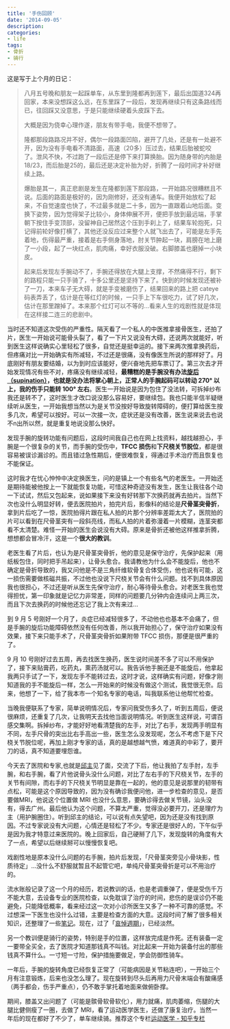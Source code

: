 ```yaml
---
title: '手伤回顾'
date: '2014-09-05'
description:
categories:
- life
tags:
- 骨折
- 骑行
---
```


这是写于上个月的日记：

> 八月五号晚和朋友一起踩单车，从东里到隆都再到莲下，最后出国道324再回家，本来没想踩这么远，在东里踩了一段后，发现再继续只有这条路线而已，往回踩又没意思，于是只能继续硬着头皮踩下去。
>
>大概是因为侥幸心理作遂，朋友有带手电，我便不想带了。
>
>隆都那段路路况并不好，偶尔一段路面凹陷，避开了几处，还是有一处避不开，因为没有手电看不清路面，高速（20多）压过去，结果后胎被蛇咬了。泄风不快，不过跑了一段后还是停下来打算换胎。因为随身带的内胎是18/23，而后胎是25的，最后还是决定补胎为好，折腾了一段时间才补好继续上路。
>
>爆胎是其一，真正悲剧是发生在隆都到莲下那段路，一开始路况很糟糕且不说。后面的路面是极好的，因为刚修好，还没有通车。我便开始放松了起来，不自觉速度也快了，不过最多就是二十多，因为一直跟着山地后面。变换下姿势，因为觉得架子比较小，身体伸展不开，便把手放到最远端，手掌朝下按住手变顶部，没留神自己居然这个压到手刹上了，结果车轮抱死，只记得前轮好像打横了，其他还没反应过来整个人就飞出去了，可能是左手先着地，伤得最严重，接着是右手侧身落地，肘关节肿起一块，肩膀在地上磨了一小段，起了一块红点，肌肉痛，幸好衣服没破。右脚膝盖也磨掉一小块皮。
>
>起来后发现左手腕动不了，手腕还得放在大腿上支撑，不然痛得不行，剩下的路程只能一只手骑了，十多公里还是坚持下来了。快到的时候发现还被补了一刀，本来车子无大碍，就是手变被磨伤了，结果回来的路上把 cateye 码表弄丢了，估计是在等红灯的时候，一只手上下车很吃力，试了好几次，估计在那里蹭掉了。本来那个红灯可以不等的…看来人生的戏剧性就是体现在这样接二连三的悲剧中。

当时还不知道这次受伤的严重性。隔天看了一个私人的中医推拿接骨医生，还拍了片，医生一开始说可能骨头裂了，看了一下片又说没有大碍，还说两次就能好，听到医生这样说确实心里轻松了很多，自觉还是挺幸运的。接下来两次推拿换药后，但疼痛对比一开始确实有所减轻，不过还是很痛，没有像医生所说的那样好了。月底刚好有朋友要结婚，以为到时应该能好，便兴奋地先把车票订了。第三次去才开始发现情况有些不对，疼痛没有继续减轻，**最糟糕的是手腕没有办法[旋后（supination）][supination]，也就是没办法将掌心朝上，正常人的手腕起码可以转动 270° 以上，我的伤手只能转 100° 左右**。医生一开始说是因为包住了没法转，可拆掉纱布我还是转不了，这时医生才改口说没那么容易好，要继续包。我也只能半信半疑继续听从医生，一开始我想当然以为是关节没按好导致旋转障碍的，便打算给医生按多几次，希望可以按好。可以一次接一次，症状还是没有改善，医生说来说去也说不n出所以然，就是重复地说没那么快好。

发现手腕的旋转功能有问题后，这段时间我自己也在网上找资料，越找越担心，手腕是一个很复杂的关节，而手腕的受伤中，**TFCC 损伤**和**下尺桡关节脱位**，都是很容易被误诊漏诊的。而且错过急性期后，便很难恢复，得通过手术治疗而且恢复也不能保证。

这时我才在忧心忡忡中决定换医生，问的是镇上一个有些名气的老医生。一开始还是期待能被他按上一下就能恢复功能，可惜这种奇迹没有发生，医生让我往各个动一下试试，然后又包起来，说如果接下来没有好转那下次换药就再去拍片。当然下次也没什么明显好转，便去医院拍片，拍完片后，影像科的结论是**尺骨茎突骨折**，拿到片后吃了一惊，医院拍得片跟在私人拍的片那个分辨率差距太大了，医院拍的片可以看到在尺骨茎突有一段斜亮线，而私人拍的片着弥漫着一片模糊，连茎突都看不太清楚。难怪一开始的医生会说没有大碍。原来是骨折还被他这样推拿折腾，想想都会冒冷汗，这是一个**很大的教训**。

老医生看了片后，也认为是尺骨茎突骨折，他的意见是保守治疗，先保护起来（用纸板包住，同时把手吊起来），让骨头愈合。我请教他为什么会不能旋后，他也不确定是骨折导致的，我又问他是不是三角纤维软骨复合体受伤，他也说有可能，这一损伤需要做核磁共振，不过他也没说下尺桡关节会有什么问题。找不到具体原因我也很担心，不过还是听从医生先保守治疗，耐心等待骨头愈合。对老医生我也觉得担忧，第一印象就是记忆力非常差，同样的问题要几分钟内会连续问上两三次，而且下次去换药的时候他还忘记了我上次有来过…

到 9 月 5 号刚好一个月了，炎症已经减轻很多了，不动他也也基本不会痛了，但是手腕的旋后功能障碍依然没有任何改善，所以我开始担心了，保守治疗如果没有效果，接下来只能手术了，尺骨茎突骨折如果附带 TFCC 损伤，那便是很严重的了。

9 月 10 号刚好过去五周，再去找医生换药，医生说时间差不多了可以不用保护了，接下来贴膏药，吃药丸，熏药汤就可以。我告诉他手腕还是不能旋后，他拿起我两只手试了一下，发现左手不能转过去，这时才说，这样确实有问题，好像才刚知道我的手不能旋后一样，怎么一开始来的时候没有做这个测试，我觉很无奈。后来，他想了一下，给了我本市一个知名专家的电话，叫我联系他让他帮忙检查。

当晚我便联系了专家，简单说明情况后，专家问我受伤多久了，听到五周后，便说很麻烦，还重复了几次，让我明天去找他当面说明情况。听到医生这样说，可谓百感交集啊。拆掉纱布，才能好好地看清楚我的左手，对比了右手，发现两手明显有不同，左手尺骨的突出比右手高出一些，医生怎么没发现呢，怎么不考虑下是下尺桡关节脱位呢，再加上刚才专家的话，真的是越想越气愤，难道真的中彩了，要开刀的话，真不知道要埋怨谁。

今天去了医院和专家,也就是[邱主][]见了面，交流了下后，他让我拍了左手肘，左手腕，和右手腕，看了片他说骨头没什么问题，对比了左右手的下尺桡关节，左手的关节有间隙，而右手的下尺桡关节明显是靠在一起的，他的意见是说那里的韧带有点松，可能是这个原因导致的，因为没有确诊我便问他，进一步检查的意见，是否要做MRI，他说这个位置做 MRI 也没什么意思，要确诊得去做关节镜，汕头没有，得去广州。最后他认为这个问题，不算太严重，觉得没必要开刀，还是理疗为主（用护腕圈住）。听到邱主的结论，可以说有点失望吧，因为还是没有找到原因。不过专家说没有大问题，心情还是轻松了不少。专家还是很好人的，下午似乎是因为我才特意过来医院的。晚上回家后，自己硬掰了几下，发现旋转的角度有大了一点，希望以后继续掰可以慢慢恢复吧。

戏剧性地是原本没什么问题的右手腕，拍片后发现，「尺骨茎突旁见小骨块影，性质待定」…没什么不舒服就暂且不起管它吧，单纯尺骨茎突骨折是可以不用治疗的。

流水账般记录了这一个月的经历，若说教训的话，也是老调重弹了，便是受伤千万不能大意，去设备专业的医院检查，以免耽误了治疗的时间，悲伤的是误诊仍不能避免，只能降低概率，看来经过这一次对小诊所医生又多了一种不可靠的感觉。不过想深一下医生也没什么过错，主要是检查方面的大意。这段时间了解了很多相关知识，还整理了一些[笔记][]。现在，过了「[哀悼週期][]」，已经淡然。

另一个教训便是骑行的姿势，特别是手的位置，这样放完成是作死。还有装备一定一要带全买全，去了医院才知道那钱真不叫钱。对比起来一开始为装备付出的那些钱真不算什么。一寸短一寸险，保护措施要做足，学会防御性骑车。

一年后，手腕的旋转角度已经恢复正常了（可能病因是关节粘连吧），一开始三个月有注意锻炼，后来也没怎么理了。现在旋转到尽头后再用力尺骨末端会有酸痛感（两手都会，伤手严重点），仍不敢手掌托着地面来做俯卧撑。

期间，膝盖又出问题了（可能是髌骨软骨软化），用力就痛，肌肉萎缩，伤腿的大腿比健侧瘦了一圈，去做了 MRI，看了运动医学医生，还做了康复治疗。当然一年后的现在都好了不少了，单车继续骑。推荐这个专栏[运动医学 - 知乎专栏](http://zhuanlan.zhihu.com/sportsmedicine)


[哀悼週期]: https://zh.wikipedia.org/wiki/%E5%96%AA%E6%85%9F
[supination]: http://www.innerbody.com/image/musc03.html
[笔记]: /notes/quick/2014/09/note-2014-09-06
[邱主]: http://www.haodf.com/doctor/DE4r0BCkuHzdeKoRgkJtvC5s9enjZ.htm
